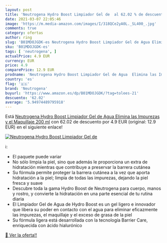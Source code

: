 ```yaml
---
layout: post
title: 'Neutrogena Hydro Boost Limpiador Gel de  al 62.02 % de descuento'
date: 2021-03-07 22:05:46
image: 'https://m.media-amazon.com/images/I/318QCe2yA0L._SL400_.jpg'
comments: true
category: ofertas
author: ring
slug: 'B01MDOJGDK-es Neutrogena Hydro Boost Limpiador Gel de Agua Elimina las...'
sku: 'B01MDOJGDK-es'
tags: [ 'neutrogena', ]
actualPrice: 4.9 EUR
currency: EUR
price: 4.9
comparePrice: 12.9 EUR
prodname: 'Neutrogena Hydro Boost Limpiador Gel de Agua  Elimina las Impurezas y el Maquillaje  200 ml'
country: 'es'
flag: '🇪🇸'
brand: 'Neutrogena'
buyurl: 'https://www.amazon.es/dp/B01MDOJGDK/?tag=tolees-21'
descuento: '62.02'
average: '5.94974489795918'
---
```


Está [Neutrogena Hydro Boost Limpiador Gel de Agua  Elimina las Impurezas y el Maquillaje  200 ml](https://www.amazon.es/dp/B01MDOJGDK/?tag=tolees-21) con 62.02 de descuento por 4.9 EUR (original: 12.9 EUR) en el siguiente enlace!

[![Neutrogena Hydro Boost Limpiador Gel de ](https://m.media-amazon.com/images/I/318QCe2yA0L._SL400_.jpg)](https://www.amazon.es/dp/B01MDOJGDK/?tag=tolees-21)

ℹ️:

- El paquete puede variar
- No sólo limpia la piel, sino que además le proporciona un extra de hidratación mientras que contribuye a preservar la barrera cutánea
- Su fórmula permite proteger la barrera cutánea a la vez que aporta hidratación a la piel; limpia de todas las impurezas, dejando la piel fresca y suave
- Descubre toda la gama Hydro Boost de Neutrogena para cuerpo, manos y rostro, y convierte la hidratación en una parte esencial de tu rutina diaria
- El Limpiador Gel de Agua de Hydro Boost es un gel ligero e innovador que libera su poder en contacto con el agua para eliminar eficazmente las impurezas, el maquillaje y el exceso de grasa de la piel
- Su fórmula ligera está desarrollada con la tecnología Barrier Care, enriquecida con ácido hialurónico

[🛒 Ver la oferta!!](https://www.amazon.es/dp/B01MDOJGDK/?tag=tolees-21)
